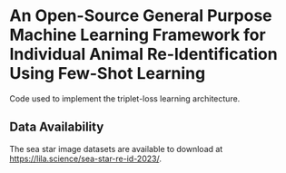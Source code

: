# An Open-Source General Purpose Machine Learning Framework for Individual Animal Re-Identification Using Few-Shot Learning
Code used to implement the triplet-loss learning architecture.

## Data Availability
The sea star image datasets are available to download at https://lila.science/sea-star-re-id-2023/.
